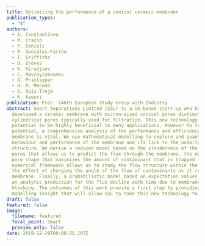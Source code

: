 ```yaml
---
title: Optimizing the performance of a conical ceramic membrane
publication_types:
  - "4"
authors:
  - A. Constantinou
  - M. Cracco
  - F. Danieli
  - R. González-Fariña
  - I. Griffiths
  - D. Groves
  - K. Kiradjiev
  - C. Mavroyiakoumou
  - G. Printsypar
  - H. M. Macedo
  - E. Ruiz-Trejo
  - K. Kaouri
publication: Proc. 146th European Study Group with Industry
abstract: Smart Separations Limited (SSL) is a UK-based start-up who have
  developed a ceramic membrane with micron-sized conical pores distinct to the
  cylindrical pores typically used for filtration. This new technology has the
  potential to be highly beneficial to many applications. However to realize its
  potential, a comprehensive analysis of the performance and efficiency of the
  membrane is vital. We use mathematical modelling to explore and quantify the
  behaviour and performance of the membrane and its link to the underlying pore
  structure. We derive a reduced model based on the slenderness of the membrane
  pores that allows us to predict the flux through the membrane, the optimal
  pore shape that maximizes the amount of contaminant that is trapped. A full 2D
  numerical framework allows us to study the flow structure within the pores and
  the effect of changing the angle of the flow of contaminants as it reaches the
  membrane. Finally, a probabilistic model based on expectation values provides
  an analytic prediction for the flux decline with time due to membrane
  blocking. The outcomes of this work provide a first step to providing the key
  modelling insight that will allow SSL to take this new technology to market.
draft: false
featured: false
image:
  filename: featured
  focal_point: Smart
  preview_only: false
date: 2019-12-29T00:08:25.107Z
---
```

